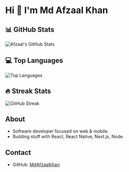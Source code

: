 # Hi 👋 I'm Md Afzaal Khan

## 📊 GitHub Stats
![Afzaal's GitHub Stats](https://github-readme-stats-seven-hazel-54.vercel.app/api?username=MdAfzaalkhan&show_icons=true&theme=radical&count_private=true)

## 💻 Top Languages
![Top Languages](https://github-readme-stats-seven-hazel-54.vercel.app/api/top-langs/?username=MdAfzaalkhan&layout=compact&theme=radical&count_private=true)

## 🔥 Streak Stats
![GitHub Streak](https://streak-stats.demolab.com?user=MdAfzaalkhan&theme=radical&hide_border=true)


## About
- Software developer focused on web & mobile.
- Building stuff with React, React Native, Next.js, Node.

## Contact
- GitHub: [MdAfzaalkhan](https://github.com/MdAfzaalkhan)
